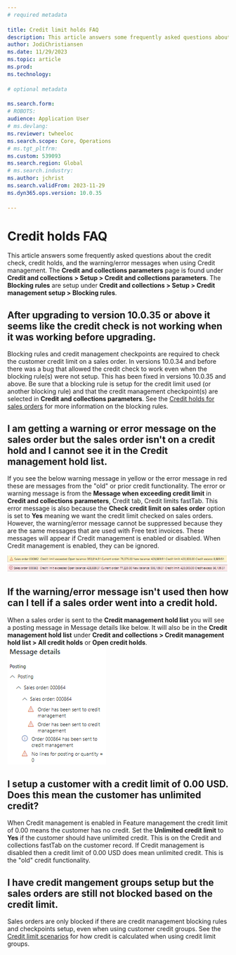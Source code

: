 ```yaml
---
# required metadata

title: Credit limit holds FAQ
description: This article answers some frequently asked questions about credit checks, credit holds and the warning and error messages used in Credit management. 
author: JodiChristiansen
ms.date: 11/29/2023
ms.topic: article
ms.prod: 
ms.technology: 

# optional metadata

ms.search.form:  
# ROBOTS: 
audience: Application User
# ms.devlang: 
ms.reviewer: twheeloc
ms.search.scope: Core, Operations
# ms.tgt_pltfrm: 
ms.custom: 539093
ms.search.region: Global
# ms.search.industry: 
ms.author: jchrist
ms.search.validFrom: 2023-11-29
ms.dyn365.ops.version: 10.0.35

---
```

# Credit holds FAQ

This article answers some frequently asked questions about the credit check, credit holds, and the warning/error messages when using Credit management. The **Credit and collections parameters** page is found under **Credit and collections > Setup > Credit and collections parameters**. The **Blocking rules** are setup under **Credit and collections > Setup > Credit management setup > Blocking rules**. 

## After upgrading to version 10.0.35 or above it seems like the credit check is not working when it was working before upgrading. 

Blocking rules and credit management checkpoints are required to check the customer credit limit on a sales order. In versions 10.0.34 and before there was a bug that allowed the credit check to work even when the blocking rule(s) were not setup. This has been fixed in versions 10.0.35 and above. Be sure that a blocking rule is setup for the credit limit used (or another blocking rule) and that the credit management checkpoint(s) are selected in **Credit and collections parameters**. See the [Credit holds for sales orders](cm-sales-order-credit-holds.md) for more information on the blocking rules. 

## I am getting a warning or error message on the sales order but the sales order isn't on a credit hold and I cannot see it in the Credit management hold list. 

If you see the below warning message in yellow or the error message in red these are messages from the "old" or prior credit functionality. The error or warning message is from the **Message when exceeding credit limit** in **Credit and collections parameters**, Credit tab, Credit limits fastTab. This error message is also because the **Check credit limit on sales order** option is set to **Yes** meaning we want the credit limit checked on sales orders. However, the warning/error message cannot be suppressed because they are the same messages that are used with Free text invoices. These messages will appear if Credit management is enabled or disabled. When Credit management is enabled, they can be ignored. 

[![Sales order warning and error message.](./media/SalesOrderWarning.png)](./media/SalesOrderWarning.png)

## If the warning/error message isn't used then how can I tell if a sales order went into a credit hold. 

When a sales order is sent to the **Credit management hold list** you will see a posting message in Message details like below. It will also be in the **Credit management hold list** under **Credit and collections > Credit management hold list > All credit holds** or **Open credit holds**. 
[![CreditManagmentError.](./media/CreditManagementError.png)](./media/CreditManagementError.png)

## I setup a customer with a credit limit of 0.00 USD. Does this mean the customer has unlimited credit? 

When Credit management is enabled in Feature management the credit limit of 0.00 means the customer has no credit. Set the **Unlimited credit limit** to **Yes** if the customer should have unlimited credit. This is on the Credit and collections fastTab on the customer record. If Credit management is disabled then a credit limit of 0.00 USD does mean unlimited credit. This is the "old" credit functionality. 

## I have credit mangement groups setup but the sales orders are still not blocked based on the credit limit. 

Sales orders are only blocked if there are credit management blocking rules and checkpoints setup, even when using customer credit groups. See the [Credit limit scenarios](credit-limit-scenarios.md) for how credit is calculated when using credit limit groups. 



